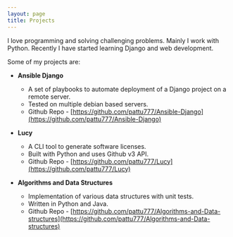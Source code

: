 ```yaml
---
layout: page
title: Projects
---
```


I love programming and solving challenging problems. Mainly I work with Python. Recently I have started learning Django and web development.

Some of my projects are:

* __Ansible Django__

  * A set of playbooks to automate deployment of a Django project on a remote server.
  * Tested on multiple debian based servers.
  * Github Repo - [https://github.com/pattu777/Ansible-Django](https://github.com/pattu777/Ansible-Django)

* __Lucy__

  * A CLI tool to generate software licenses.
  * Built with Python and uses Github v3 API.
  * Github Repo - [https://github.com/pattu777/Lucy](https://github.com/pattu777/Lucy)


* __Algorithms and Data Structures__

    * Implementation of various data structures with unit tests.
    * Written in Python and Java.
    * Github Repo - [https://github.com/pattu777/Algorithms-and-Data-structures](https://github.com/pattu777/Algorithms-and-Data-structures)
